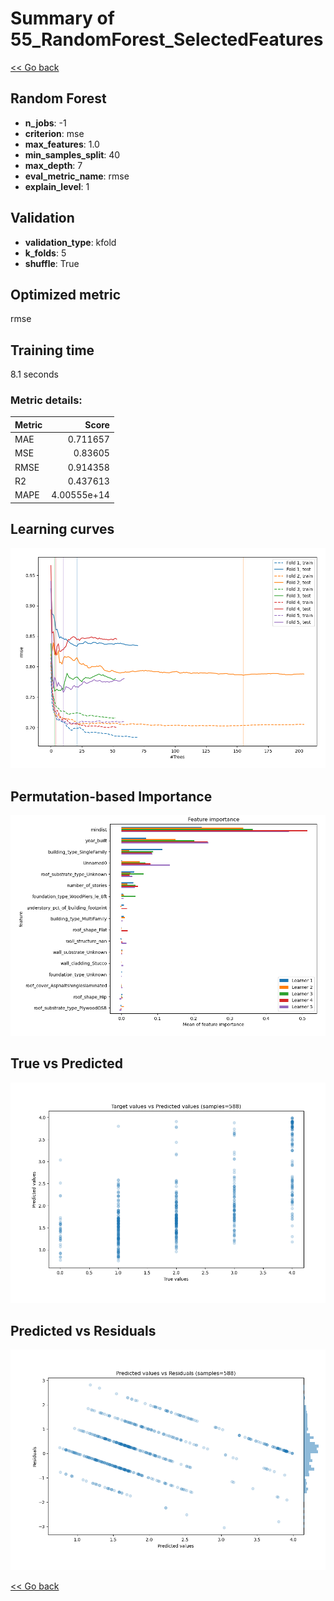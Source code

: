 # Summary of 55_RandomForest_SelectedFeatures

[<< Go back](../README.md)


## Random Forest
- **n_jobs**: -1
- **criterion**: mse
- **max_features**: 1.0
- **min_samples_split**: 40
- **max_depth**: 7
- **eval_metric_name**: rmse
- **explain_level**: 1

## Validation
 - **validation_type**: kfold
 - **k_folds**: 5
 - **shuffle**: True

## Optimized metric
rmse

## Training time

8.1 seconds

### Metric details:
| Metric   |       Score |
|:---------|------------:|
| MAE      | 0.711657    |
| MSE      | 0.83605     |
| RMSE     | 0.914358    |
| R2       | 0.437613    |
| MAPE     | 4.00555e+14 |



## Learning curves
![Learning curves](learning_curves.png)

## Permutation-based Importance
![Permutation-based Importance](permutation_importance.png)
## True vs Predicted

![True vs Predicted](true_vs_predicted.png)


## Predicted vs Residuals

![Predicted vs Residuals](predicted_vs_residuals.png)



[<< Go back](../README.md)
